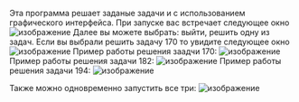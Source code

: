 Эта программа решает заданые задачи и с использованием графического интерфейса.
При запуске вас встречает следующее окно![изображение](https://github.com/user-attachments/assets/789c4b31-9ae7-4509-bc67-63348d6b69a8)
Далее вы можете выбрать: выйти, решить одну из задач.
Если вы выбрали решить задачу 170 то увидите следующее окно
![изображение](https://github.com/user-attachments/assets/e49e8b00-1de4-4bf1-b91e-c139cbe18ca7)
Пример работы решения заадчи 170:
![изображение](https://github.com/user-attachments/assets/c2fdff38-65a4-46f3-8967-af14e5fd24f3)
Пример работы решения задачи 182:
![изображение](https://github.com/user-attachments/assets/eb652268-5e25-4f0b-a4ba-7f4014f46205)
Пример работы решения задачи 194:
![изображение](https://github.com/user-attachments/assets/20f44737-3e27-478d-b046-0577dee6d6c7)

Также можно одновременно запустить все три:
![изображение](https://github.com/user-attachments/assets/e7b1ccdc-4942-41f3-bcee-a1a6e04374b4)
